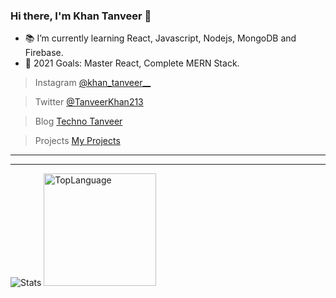 ### Hi there, I'm Khan Tanveer 👋

- 📚 I’m currently learning React, Javascript, Nodejs, MongoDB and Firebase.
- 🥅 2021 Goals: Master React, Complete MERN Stack.


>Instagram <a href="https://www.instagram.com/khan_tanveer__/" target="_blank">@khan_tanveer__</a>

>Twitter <a href="https://twitter.com/TanveerKhan213" target="_blank">@TanveerKhan213</a>

>Blog <a href="https://technotanveer.com" target="_blank">Techno Tanveer</a>

>Projects <a href="https://tanveer-projects.web.app" target="_blank">My Projects</a>
<hr>
<hr>

<img src="https://github-readme-stats.vercel.app/api?username=khantanveer7&&show_icons=true&title_color=ffffff&icon_color=bb2acf&text_color=daf7dc&bg_color=151515" alt="Stats">
<img height="180em" src="https://github-readme-stats.vercel.app/api/top-langs/?username=Khantanveer7&&theme=buefy&layout=compact" alt="TopLanguage" />



